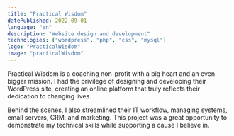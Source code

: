 ```yaml
---
title: "Practical Wisdom"
datePublished: 2022-09-01
language: "en"
description: "Website design and development"
technologies: ["wordpress", "php", "css", "mysql"]
logo: "PracticalWisdom"
image: "practicalWisdom"
---
```


Practical Wisdom is a coaching non-profit with a big heart and an even bigger mission. I had the privilege of designing and developing their WordPress site, creating an online platform that truly reflects their dedication to changing lives.

Behind the scenes, I also streamlined their IT workflow, managing systems, email servers, CRM, and marketing. This project was a great opportunity to demonstrate my technical skills while supporting a cause I believe in.
